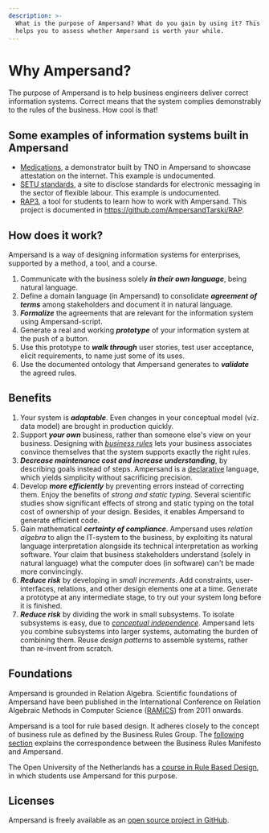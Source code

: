 ```yaml
---
description: >-
  What is the purpose of Ampersand? What do you gain by using it? This chapter
  helps you to assess whether Ampersand is worth your while.
---
```


# Why Ampersand?

The purpose of Ampersand is to help business engineers deliver correct information systems. Correct means that the system complies demonstrably to the rules of the business. How cool is that!

## Some examples of information systems built in Ampersand

* [Medications](http://www.ssi-lab.nl/CZ/#/), a demonstrator built by TNO in Ampersand to showcase attestation on the internet. This example is undocumented.
* [SETU standards](https://setu.t4smm.nl/), a site to disclose standards for electronic messaging in the sector of flexible labour. This example is undocumented.
* [RAP3](http://rap.cs.ou.nl/RAP3), a tool for students to learn how to work with Ampersand. This project is documented in https://github.com/AmpersandTarski/RAP.

## How does it work?

Ampersand is a way of designing information systems for enterprises, supported by a method, a tool, and a course.

1. Communicate with the business solely _**in their own language**_, being natural language.
2. Define a domain language (in Ampersand) to consolidate _**agreement of terms**_ among stakeholders and document it in natural language. 
3. _**Formalize**_ the agreements that are relevant for the information system using Ampersand-script.  
4. Generate a real and working _**prototype**_ of your information system at the push of a button. 
5. Use this prototype to _**walk through**_ user stories, test user acceptance, elicit requirements, to name just some of its uses.
6. Use the documented ontology that Ampersand generates to _**validate**_ the agreed rules.

## Benefits

1. Your system is _**adaptable**_. Even changes in your conceptual model \(viz. data model\) are brought in production quickly.
2. Support _**your own**_ business, rather than someone else's view on your business. Designing with [_business rules_](http://www.businessrulesgroup.org/brmanifesto/BRManifesto.pdf) lets your business associates convince themselves that the system supports exactly the right rules.
3. _**Decrease maintenance cost and increase understanding**_, by describing goals instead of steps. Ampersand is a [declarative](https://github.com/ampersandtarski/documentation/tree/662a3e7bdf67bf950cfc029e4c51efc919c0bf53/Conceptual/why-declarative.md) language, which yields simplicity without sacrificing precision.
4. Develop _**more efficiently**_ by preventing errors instead of correcting them. Enjoy the benefits of _strong and static typing_. Several scientific studies show significant effects of strong and static typing on the total cost of ownership of your design. Besides, it enables Ampersand to generate efficient code.  
5. Gain mathematical _**certainty of compliance**_. Ampersand uses _relation algebra_ to align the IT-system to the business, by exploiting its natural language interpretation alongside its technical interpretation as working software. Your claim that business stakeholders understand \(solely in natural language\) what the computer does \(in software\) can't be made more convincingly.
6. _**Reduce risk**_ by developing in _small increments_. Add constraints, user-interfaces, relations, and other design elements one at a time. Generate a prototype at any intermediate stage, to try out your system long before it is finished.  
7. _**Reduce risk**_ by dividing the work in small subsystems. To isolate subsystems is easy, due to [_conceptual independence_](http://dl.acm.org/citation.cfm?id=2946158.2946405). Ampersand lets you combine subsystems into larger systems, automating the burden of combining them.  Reuse _design patterns_ to assemble systems, rather than re-invent from scratch.

## Foundations

Ampersand is grounded in Relation Algebra. Scientific foundations of Ampersand have been published in the International Conference on Relation Algebraic Methods in Computer Science \([RAMiCS](http://www.ramics-conference.org/)\) from 2011 onwards.

Ampersand is a tool for rule based design. It adheres closely to the concept of business rule as defined by the Business Rules Group. The [following section](business-rules-in-ampersand.md) explains the correspondence between the Business Rules Manifesto and Ampersand.

The Open University of the Netherlands has a [course in Rule Based Design](https://www.ou.nl/-/IM0403_Rule-Based-Design), in which students use Ampersand for this purpose.

## Licenses

Ampersand is freely available as an [open source project in GitHub](https://github.com/AmpersandTarski). 

